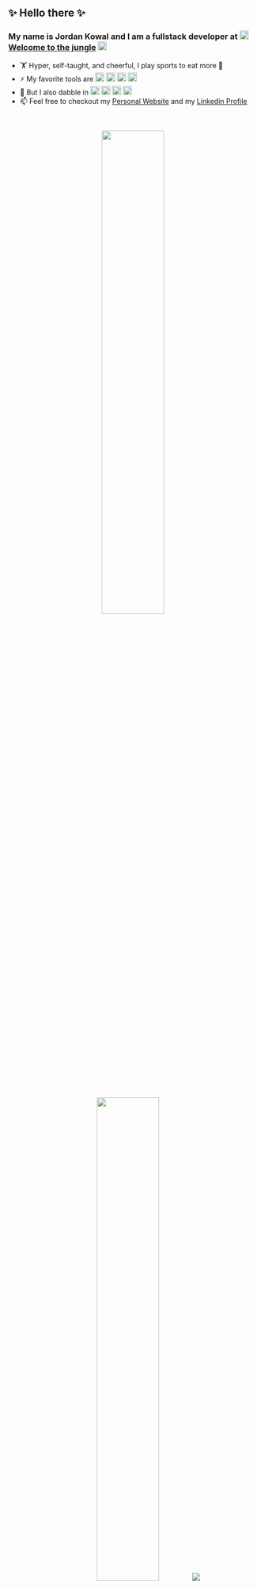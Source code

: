 ## ✨ Hello there ✨

### My name is Jordan Kowal and I am a fullstack developer at <img src="https://cdn.welcometothejungle.com/wttj-front/production/assets/images/favicon.png" height=18 /> [Welcome to the jungle](https://www.welcometothejungle.com/fr) <img src="https://cdn.welcometothejungle.com/wttj-front/production/assets/images/favicon.png" height=18 />

- 🏋️ Hyper, self-taught, and cheerful, I play sports to eat more 🍰
- ⚡ My favorite tools are <img src="https://resume.jkdev.app/icons/python.png" height=18 title="Python" /> <img src="https://resume.jkdev.app/icons/django.png" height=18 title="Django" /> <img src="https://resume.jkdev.app/icons/javascript.png" height=18 title="JavaScript" /> <img src="https://resume.jkdev.app/icons/react.png" height=18 title="React" />
- 🤔 But I also dabble in <img src="https://resume.jkdev.app/icons/erlang.png" height=18 title="Erlang" /> <img src="https://resume.jkdev.app/icons/elixir.png" height=18 title="Elixir" /> <img src="https://resume.jkdev.app/icons/scala.png" height=18 title="Scala" /> <img src="https://resume.jkdev.app/icons/vuejs.png" height=18 title="VueJS" />
- 📫 Feel free to checkout my [Personal Website](https://resume.jkdev.app/) and my [Linkedin Profile](https://www.linkedin.com/in/jordan-kowal/)

<br />

<p align="center">
  <img height="50%" width="auto" src ="https://github-readme-stats.vercel.app/api?username=Jordan-Kowal&show_icons=true&count_private=true&theme=darcula&hide_border=true&hide=issues,contribs&bg_color=00000000">
  <img height="50%" width="auto" src ="https://github-readme-stats.vercel.app/api/top-langs/?username=Jordan-Kowal&layout=compact&hide_border=true&theme=darcula&bg_color=00000000&langs_count=6">
  <img src ="https://github-readme-streak-stats.herokuapp.com?user=Jordan-Kowal&theme=darcula&hide_border=true&background=FFFFFF00">
</p>
